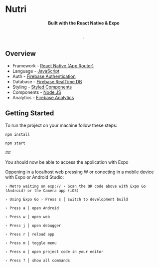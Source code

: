 # Nutri


<div align="center"><strong>Built with the React Native & Expo</strong></div>
<br />
<div align="center">

<span> · </span>

<span>
</div>


## Overview

- Framework - [React Native (App Router)](https://reactnative.dev/)
- Language - [JavaScript](https://www.javascript.com/)
- Auth - [Firebase Authentication](https://console.firebase.google.com/u/0/project/myapp-14570/authentication/users?hl=pt-br)
- Database - [Firebase RealTime DB](https://console.firebase.google.com/u/0/project/myapp-14570/database?hl=pt-br)
- Styling - [Styled Components](https://styled-components.com/)
- Components - [Node.JS](https://nodejs.org/pt)
- Analytics - [Firebase Analytics](https://firebase.google.com/docs/analytics?hl=pt-br)


## Getting Started

To run the project on your machine follow these steps:

    npm install

    npm start


##<div>You should now be able to access the application with Expo</div>
<div>Oppening in a localhost web pressing W or conecting in a mobile device with Expo or Android Studio:</div>


```
› Metro waiting on exp:// › Scan the QR code above with Expo Go (Android) or the Camera app (iOS)

› Using Expo Go › Press s │ switch to development build

› Press a │ open Android

› Press w │ open web

› Press j │ open debugger

› Press r │ reload app

› Press m │ toggle menu

› Press o │ open project code in your editor

› Press ? │ show all commands
```
